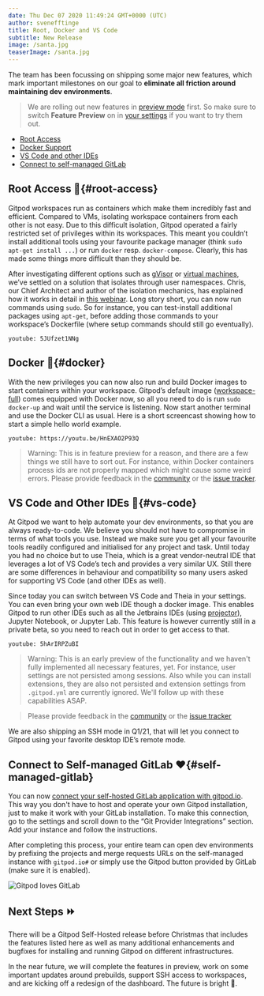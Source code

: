 ```yaml
---
date: Thu Dec 07 2020 11:49:24 GMT+0000 (UTC)
author: svenefftinge
title: Root, Docker and VS Code
subtitle: New Release
image: /santa.jpg
teaserImage: /santa.jpg
---
```


The team has been focussing on shipping some major new features, which mark important milestones on our goal to **eliminate all friction around maintaining dev environments**. 

> We are rolling out new features in [preview mode](/docs/feature-preview) first. So make sure to switch __Feature Preview__ on in [your settings](https://gitpod.io/settings/) if you want to try them out.

 - [Root Access](#root-access)
 - [Docker Support](#docker)
 - [VS Code and other IDEs](#vs-code)
 - [Connect to self-managed GitLab](#self-managed-gitlab)

## Root Access 💪{#root-access}

Gitpod workspaces run as containers which make them incredibly fast and efficient. Compared to VMs, isolating workspace containers from each other is not easy. Due to this difficult isolation, Gitpod operated a fairly restricted set of privileges within its workspaces. This meant you couldn’t install additional tools using your favourite package manager (think `sudo apt-get install ...`) or run `docker` resp. `docker-compose`. Clearly, this has made some things more difficult than they should be.

After investigating different options such as [gVisor](https://github.com/google/gvisor) or [virtual machines](https://katacontainers.io/), we’ve settled on a solution that isolates through user namespaces. Chris, our Chief Architect and author of the isolation mechanics, has explained how it works in detail in [this webinar](https://youtu.be/l4I2TVAnBuw?t=176). Long story short, you can now run commands using `sudo`. So for instance, you can test-install additional packages using `apt-get`, before adding those commands to your workspace’s Dockerfile (where setup commands should still go eventually).

`youtube: 5JUfzet1NNg`

## Docker 🐳{#docker}

With the new privileges you can now also run and build Docker images to start containers within your workspace. Gitpod’s default image ([workspace-full](https://github.com/gitpod-io/workspace-images/blob/master/full/Dockerfile)) comes equipped with Docker now, so all you need to do is run `sudo docker-up` and wait until the service is listening. Now start another terminal and use the Docker CLI as usual. Here is a short screencast showing how to start a simple hello world example.

`youtube: https://youtu.be/HnEXAO2P93Q`

> Warning: This is in feature preview for a reason, and there are a few things we still have to sort out. For instance, within Docker containers process ids are not properly mapped which might cause some weird errors. Please provide feedback in the [community](https://community.gitpod.io) or the [issue tracker](https://www.github.com/gitpod-io/gitpod/issues).

## VS Code and Other IDEs 🥂{#vs-code}

At Gitpod we want to help automate your dev environments, so that you are always ready-to-code. We believe you should not have to compromise in terms of what tools you use. Instead we make sure you get all your favourite tools readily configured and initialised for any project and task. Until today you had no choice but to use Theia, which is a great vendor-neutral IDE that leverages a lot of VS Code’s tech and provides a very similar UX. Still there are some differences in behaviour and compatibility so many users asked for supporting VS Code (and other IDEs as well). 

Since today you can switch between VS Code and Theia in your settings. You can even bring your own web IDE though a docker image. This enables Gitpod to run other IDEs such as all the Jetbrains IDEs (using [projector](https://github.com/JetBrains/projector-server/blob/master/docs/Projector.md)), Jupyter Notebook, or Jupyter Lab. This feature is however currently still in a private beta, so you need to reach out in order to get access to that.

`youtube: 5hArIRPZuBI`

> Warning: This is an early preview of the functionality and we haven't fully implemented all necessary features, yet. For instance, user settings are not persisted among sessions. Also while you can install extensions, they are also not persisted and extension settings from `.gitpod.yml` are currently ignored. We'll follow up with these capabilities ASAP.

> Please provide feedback in the [community](https://community.gitpod.io) or the [issue tracker](https://www.github.com/gitpod-io/gitpod/issues)

We are also shipping an SSH mode in Q1/21, that will let you connect to Gitpod using your favorite desktop IDE’s remote mode.

## Connect to Self-managed GitLab ❤️{#self-managed-gitlab}

You can now [connect your self-hosted GitLab application with gitpod.io](/docs/gitlab-integration#oauth-application). This way you don't have to host and operate your own Gitpod installation, just to make it work with your GitLab installation. To make this connection, go to the settings and scroll down to the “Git Provider Integrations” section. Add your instance and follow the instructions.

After completing this process, your entire team can open dev environments by prefixing the projects and merge requests URLs on the self-managed instance with `gitpod.io#` or simply use the Gitpod button provided by GitLab (make sure it is enabled).

![Gitpod loves GitLab](/teaser-gitlab-gitpod.jpg)


## Next Steps ⏩

There will be a Gitpod Self-Hosted release before Christmas that includes the features listed here as well as many additional enhancements and bugfixes for installing and running Gitpod on different infrastructures.

In the near future, we will complete the features in preview, work on some important updates around prebuilds, support SSH access to workspaces, and are kicking off a redesign of the dashboard. The future is bright 🌅.

